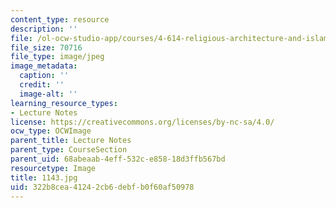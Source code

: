 ```yaml
---
content_type: resource
description: ''
file: /ol-ocw-studio-app/courses/4-614-religious-architecture-and-islamic-cultures-fall-2002/322b8cea41242cb6debfb0f60af50978_1143.jpg
file_size: 70716
file_type: image/jpeg
image_metadata:
  caption: ''
  credit: ''
  image-alt: ''
learning_resource_types:
- Lecture Notes
license: https://creativecommons.org/licenses/by-nc-sa/4.0/
ocw_type: OCWImage
parent_title: Lecture Notes
parent_type: CourseSection
parent_uid: 68abeaab-4eff-532c-e858-18d3ffb567bd
resourcetype: Image
title: 1143.jpg
uid: 322b8cea-4124-2cb6-debf-b0f60af50978
---
```

